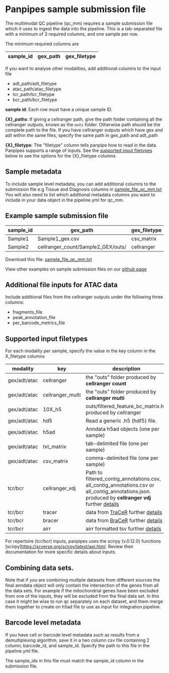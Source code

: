
Panpipes sample submission file
===========================

The multimodal QC pipeline (qc_mm) requires a sample submission file which it uses to ingest the data into the pipeline. This is a tab-separated file with a minimum of 3 required columns, and one sample per row.

The minimum required columns are

sample_id | gex_path | gex_filetype  
----------|----------|-------------



If you want to analyse other modalities, add additional columns to the input file

- adt_path/adt_filetype
- atac_path/atac_filetype
- tcr_path/tcr_filetype
- bcr_path/bcr_filetype

**sample id**: Each row must have a unique sample ID. 

**{X}_paths**: If giving a cellranger path, give the path folder containing all the cellranger outputs, known as the `outs` folder. Otherwise path should be the complete path to the file. If you have cellranger outputs which have gex and adt within the same files, specify the same path in gex_path and adt_path

**{X}_filetype**: The "filetype" column tells panpipe how to read in the data. Panpipes supports a range of inputs. See the [supported input filetypes](#supported-input-filetypes) below to see the options for the {X}_filetype columns



## Sample metadata

To include sample level metadata, you can add additional columns to the submission file
e.g Tissue and Diagnosis columns in [sample_file_qc_mm.txt](sample_file_qc_mm)
You will also need to list which additional metadata columns you want to include in your data object in the pipeline.yml for qc_mm.

## Example sample submission file


| sample_id | gex_path                           | gex_filetype | adt_path                            | adt_filetype | tissue | diagnosis |
|-----------|------------------------------------|--------------|-------------------------------------|--------------|--------|-----------|
| Sample1   | Sample1_gex.csv                    | csv_matrix   | Sample1_adt.csv                     | csv_matrix   | pbmc   | healthy   |
| Sample2   | cellranger_count/Sample2_GEX/outs/ | cellranger   | cellranger_count/Sample2_CITE/outs/ | cellranger   | pbmc   | diseased  |


Download this file: [sample_file_qc_mm.txt](sample_file_qc_mm.txt)

View other examples on sample submission files on our [github page](https://github.com/DendrouLab/panpipes/tree/main/panpipes/resources)


## Additional file inputs for ATAC data
Include additional files from the cellranger outputs under the following three columns:
- fragments_file 
- peak_annotation_file
- per_barcode_metrics_file

## Supported input filetypes

For each modality per sample, specify the value in the key column in the X_filetype columns

modality    |key       |description
------------|----------|----------
gex/adt/atac|cellranger| the "outs" folder produced by **cellranger count**
gex/adt/atac|cellranger_multi| the "outs" folder produced by **cellranger multi**
gex/adt/atac|10X_h5   | outs/filtered_feature_bc_matrix.h5 produced by cellranger
gex/adt/atac|hd5 | Read a generic .h5 (hdf5) file.
gex/adt/atac|h5ad  | Anndata h5ad objects (one per sample)
gex/adt/atac|txt_matrix  | tab-delimited file (one per sample)
gex/adt/atac|csv_matrix  | comma-delimited file (one per sample)
tcr/bcr     |cellranger_vdj| Path to filtered_contig_annotations.csv, all_contig_annotations.csv or all_contig_annotations.json.  produced by **cellranger vdj** further [details](https://scverse.org/scirpy/latest/generated/scirpy.io.read_10x_vdj.html)
tcr/bcr     |tracer| data from [TraCeR](https://github.com/Teichlab/tracer) further [details](https://scverse.org/scirpy/latest/generated/scirpy.io.read_tracer.html)
tcr/bcr     |bracer| data from [BraCeR](https://github.com/Teichlab/bracer) further [details](https://scverse.org/scirpy/latest/generated/scirpy.io.read_bracer.html)
tcr/bcr     |airr  | airr formatted tsv further [details](https://scverse.org/scirpy/latest/generated/scirpy.io.read_airr.html#scirpy.io.read_airr)

For repertoire (tcr/bcr) inputs, panpipes uses the scirpy (v.0.12.0) functions [scirpy]https://scverse.org/scirpy/latest/api.html. Review their documentation for more specific details about inputs.


## Combining data sets.
Note that if you are combining multiple datasets from different sources the final anndata object will only contain the intersection of the genes
from all the data sets. For example if the mitochondrial genes have been excluded from one of the inputs, they will be excluded from the final data set.
In this case it might be wise to run qc separately on each dataset, and them merge them together to create on h5ad file to use as input for
integration pipeline.



## Barcode level metadata 
If you have cell or barcode level metadata such as results from a demultiplexing algorithm, save it in a two column csv file containing 2 column; barcode_id, and sample_id. Specify the path to this file in the pipeline.yml file.

The sample_ids in this file must match the sample_id column in the submission file.

